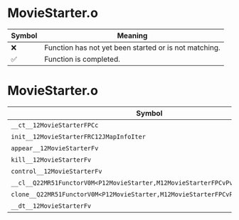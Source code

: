# MovieStarter.o
| Symbol | Meaning 
| ------------- | ------------- 
| :x: | Function has not yet been started or is not matching. 
| :white_check_mark: | Function is completed. 


# MovieStarter.o
| Symbol | Decompiled? |
| ------------- | ------------- |
| `__ct__12MovieStarterFPCc` | :x: |
| `init__12MovieStarterFRC12JMapInfoIter` | :x: |
| `appear__12MovieStarterFv` | :x: |
| `kill__12MovieStarterFv` | :x: |
| `control__12MovieStarterFv` | :x: |
| `__cl__Q22MR51FunctorV0M<P12MovieStarter,M12MovieStarterFPCvPv_v>CFv` | :x: |
| `clone__Q22MR51FunctorV0M<P12MovieStarter,M12MovieStarterFPCvPv_v>CFP7JKRHeap` | :x: |
| `__dt__12MovieStarterFv` | :x: |
